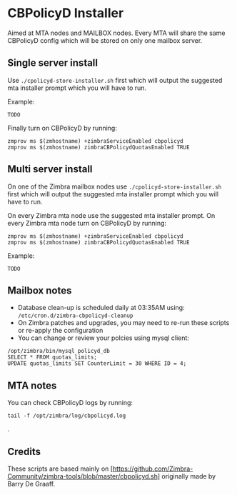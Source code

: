 # CBPolicyD Installer

Aimed at MTA nodes and MAILBOX nodes.
Every MTA will share the same CBPolicyD config which will be stored on only one mailbox server.

## Single server install

Use `./cpolicyd-store-installer.sh` first which will output the suggested mta installer prompt which you will have to run.

Example:
```
TODO
```

Finally turn on CBPolicyD by running:
```
zmprov ms $(zmhostname) +zimbraServiceEnabled cbpolicyd
zmprov ms $(zmhostname) zimbraCBPolicydQuotasEnabled TRUE
```

## Multi server install

On one of the Zimbra mailbox nodes use `./cpolicyd-store-installer.sh` first which will output the suggested mta installer prompt which you will have to run.

On every Zimbra mta node use the suggested mta installer prompt.
On every Zimbra mta node turn on CBPolicyD by running:
```
zmprov ms $(zmhostname) +zimbraServiceEnabled cbpolicyd
zmprov ms $(zmhostname) zimbraCBPolicydQuotasEnabled TRUE
```

Example:
```
TODO
```

## Mailbox notes

- Database clean-up is scheduled daily at 03:35AM using: `/etc/cron.d/zimbra-cbpolicyd-cleanup`
- On Zimbra patches and upgrades, you may need to re-run these scripts or re-apply the configuration
- You can change or review your polcies using mysql client:
```
/opt/zimbra/bin/mysql policyd_db
SELECT * FROM quotas_limits;
UPDATE quotas_limits SET CounterLimit = 30 WHERE ID = 4;
```

## MTA notes

You can check CBPolicyD logs by running:
```
tail -f /opt/zimbra/log/cbpolicyd.log
```
.

## Credits

These scripts are based mainly on [https://github.com/Zimbra-Community/zimbra-tools/blob/master/cbpolicyd.sh] originally made by Barry De Graaff.
